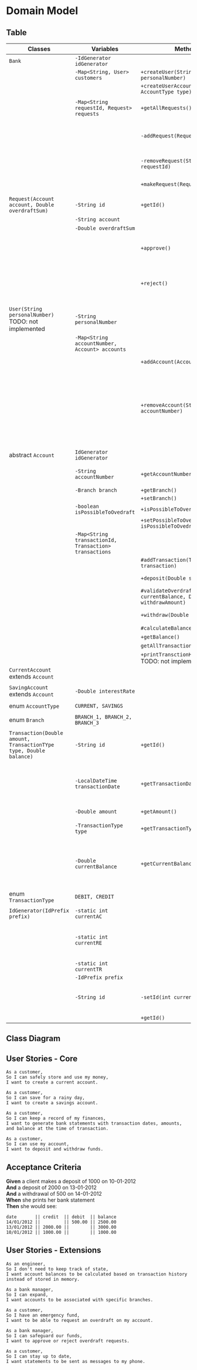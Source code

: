 # Domain Model


## Table
| Classes                                                            | Variables                                              | Methods                                                            | Scenario                                                                                                       | Output                 |
|--------------------------------------------------------------------|--------------------------------------------------------|--------------------------------------------------------------------|----------------------------------------------------------------------------------------------------------------|------------------------|
| `Bank`                                                             | `-IdGenerator idGenerator`                             |                                                                    |                                                                                                                |                        |
|                                                                    | `-Map<String, User> customers`                         | `+createUser(String personalNumber)`                               |                                                                                                                |                        |
|                                                                    |                                                        | `+createUserAccount(User user, AccountType type)`                                                                |                                                                                                                |                        |
|                                                                    | `-Map<String requestId, Request> requests`             | `+getAllRequests()`                                                | Get all requests to be handled.                                                                                | Map                    |
|                                                                    |                                                        | `-addRequest(Request request)`                                     | Validate, add to the list requests if possible.                                                                | void / throw exception |
|                                                                    |                                                        | `-removeRequest(String requestId)`                                 | Remove request by providing id.                                                                                | void / throw exception |
|                                                                    |                                                        | `+makeRequest(Request request)`                                    | Make a request as a user.                                                                                      | Request object / null  |
|                                                                    |                                                        |                                                                    |                                                                                                                |                        |
| `Request(Account account, Double overdraftSum)`                    | `-String id`                                           | `+getId()`                                                         |                                                                                                                | String                 |
|                                                                    | `-String account`                                      |                                                                    |                                                                                                                | String                 |
|                                                                    | `-Double overdraftSum`                                 |                                                                    |                                                                                                                |                        |
|                                                                    |                                                        | `+approve()`                                                       | Update account with facility to make overdrafts.                                                               |                        |
|                                                                    |                                                        | `+reject()`                                                        | Reject request, it should not be possible to make overdrafts.                                                  |                        |
|                                                                    |                                                        |                                                                    |                                                                                                                |                        |
| `User(String personalNumber)`   TODO: not implemented              | `-String personalNumber`                               |                                                                    |                                                                                                                |                        |
|                                                                    | `-Map<String accountNumber, Account> accounts`         |                                                                    |                                                                                                                |                        |  
|                                                                    |                                                        | `+addAccount(Account newAcount)`                                   |                                                                                                                | void / throw exception |
|                                                                    |                                                        | `+removeAccount(String accountNumber)`                             | If possible to remove account, provide user with confirmation question<br>before the account is fully removed. | void / throw exception |
|                                                                    |                                                        |                                                                    |                                                                                                                |                        |
| abstract `Account`                                                 | `IdGenerator idGenerator`                              |                                                                    |                                                                                                                |                        |
|                                                                    | `-String accountNumber`                                | `+getAccountNumber()`                                              | Auto-generate account number.                                                                                  |                        |
|                                                                    | `-Branch branch`                                       | `+getBranch()`                                                     |                                                                                                                |                        |
|                                                                    |                                                        | `+setBranch()`                                                     |                                                                                                                |                        |
|                                                                    | `-boolean isPossibleToOvedraft`                        | `+isPossibleToOverdraft()`                                         |                                                                                                                | boolean                |
|                                                                    |                                                        | `+setPossibleToOverdraft(boolean isPossibleToOvedraft)`            |                                                                                                                |                        |
|                                                                    | `-Map<String transactionId, Transaction> transactions` |                                                                    |                                                                                                                |                        |
|                                                                    |                                                        | `#addTransaction(Transaction transaction)`                         |                                                                                                                |                        |
|                                                                    |                                                        | `+deposit(Double sum)`                                             |                                                                                                                | void / throw exception |
|                                                                    |                                                        | `#validateOverdraft(Double currentBalance, Double withdrawAmount)` |                                                                                                                |                        |
|                                                                    |                                                        | `+withdraw(Double sum)`                                            |                                                                                                                | void / throw exception |
|                                                                    |                                                        | `#calculateBalance()`                                              |                                                                                                                | Double                 |
|                                                                    |                                                        | `+getBalance()`                                                    |                                                                                                                |                        |
|                                                                    |                                                        | `getAllTransactions()`                                             |                                                                                                                | ArrayList<Transaction> |
|                                                                    |                                                        | `+printTransctionHistory()`    TODO: not implemented               |                                                                                                                |                        |
| `CurrentAccount` extends `Account`                                 |                                                        |                                                                    |                                                                                                                |                        |
|                                                                    |                                                        |                                                                    |                                                                                                                |                        |
| `SavingAccount` extends `Account`                                  | `-Double interestRate`                                 |                                                                    |                                                                                                                |                        |
|                                                                    |                                                        |                                                                    |                                                                                                                |                        |
| enum `AccountType`                                                 | `CURRENT, SAVINGS`                                     |                                                                    |                                                                                                                |                        |
|                                                                    |                                                        |                                                                    |                                                                                                                |                        |
| enum `Branch`                                                      | `BRANCH_1, BRANCH_2, BRANCH_3`                         |                                                                    |                                                                                                                |                        |
|                                                                    |                                                        |                                                                    |                                                                                                                |                        |
| `Transaction(Double amount, TransactionTYpe type, Double balance)` | `-String id`                                           | `+getId()`                                                         | Get id. Id is created via IdGenerator.                                                                         | String                 |
|                                                                    | `-LocalDateTime transactionDate`                       | `+getTransactionDate()`                                            | Get LocalDateTime, this is created when a Transaction is created.                                              | String                 |
|                                                                    | `-Double amount`                                       | `+getAmount()`                                                     |                                                                                                                | Double                 |
|                                                                    | `-TransactionType type`                                | `+getTransactionType()`                                            | Could be CREDIT or DEBIT.                                                                                      | TransactionType        |
|                                                                    | `-Double currentBalance`                               | `+getCurrentBalance()`                                             | Get the balance the account had when this transaction was made.                                                | Double                 |
|                                                                    |                                                        |                                                                    |                                                                                                                |                        |
| enum `TransactionType`                                             | `DEBIT, CREDIT`                                        |                                                                    |                                                                                                                |                        |
|                                                                    |                                                        |                                                                    |                                                                                                                |                        |
| `IdGenerator(IdPrefix prefix)`                                     | `-static int currentAC`                                |                                                                    |                                                                                                                |                        |
|                                                                    | `-static int currentRE`                                |                                                                    | Generate different Id's based on provided prefix.                                                              |                        |
|                                                                    | `-static int currentTR`                                |                                                                    |                                                                                                                |                        |
|                                                                    | `-IdPrefix prefix`                                     |                                                                    |                                                                                                                |                        |
|                                                                    | `-String id`                                           | `-setId(int currentNumber)`                                        | Generate id by prefix and current id number.                                                                   |                        |
|                                                                    |                                                        | `+getId()`                                                         |                                                                                                                | String                 |

## Class Diagram


## User Stories - Core
```
As a customer,
So I can safely store and use my money,
I want to create a current account.

As a customer,
So I can save for a rainy day,
I want to create a savings account.

As a customer,
So I can keep a record of my finances,
I want to generate bank statements with transaction dates, amounts, and balance at the time of transaction.

As a customer,
So I can use my account,
I want to deposit and withdraw funds.
```

## Acceptance Criteria

**Given** a client makes a deposit of 1000 on 10-01-2012  
**And** a deposit of 2000 on 13-01-2012  
**And** a withdrawal of 500 on 14-01-2012  
**When** she prints her bank statement  
**Then** she would see:

```
date       || credit  || debit  || balance
14/01/2012 ||         || 500.00 || 2500.00
13/01/2012 || 2000.00 ||        || 3000.00
10/01/2012 || 1000.00 ||        || 1000.00
```

## User Stories - Extensions
```
As an engineer,
So I don't need to keep track of state,
I want account balances to be calculated based on transaction history instead of stored in memory.

As a bank manager,
So I can expand,
I want accounts to be associated with specific branches.

As a customer,
So I have an emergency fund,
I want to be able to request an overdraft on my account.

As a bank manager,
So I can safeguard our funds,
I want to approve or reject overdraft requests.

As a customer,
So I can stay up to date,
I want statements to be sent as messages to my phone.
```
